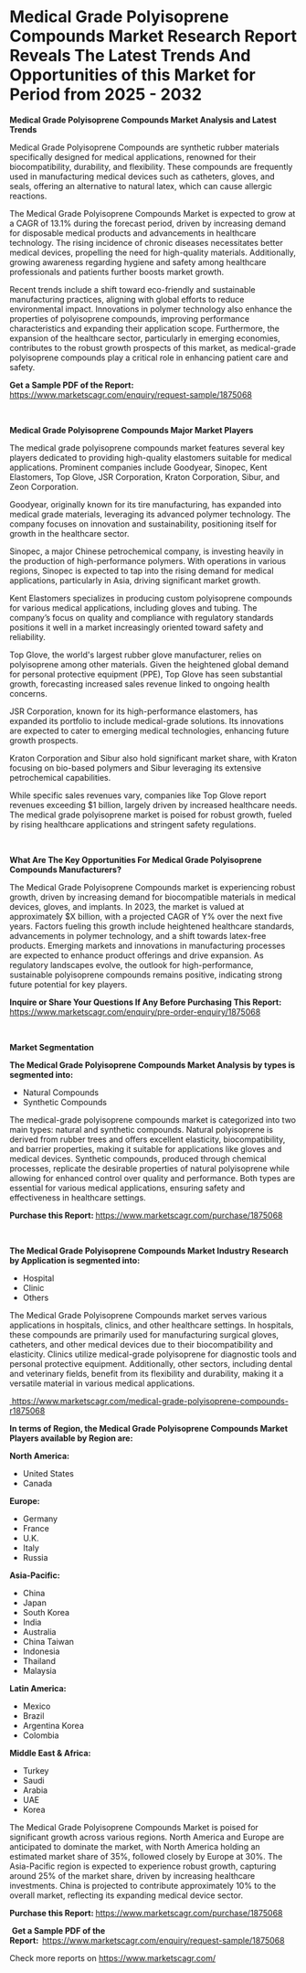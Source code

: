 <p><h1>Medical Grade Polyisoprene Compounds Market Research Report Reveals The Latest Trends And Opportunities of this Market for Period from 2025 - 2032</h1></p><p><strong>Medical Grade Polyisoprene Compounds Market Analysis and Latest Trends</strong></p>
<p><p>Medical Grade Polyisoprene Compounds are synthetic rubber materials specifically designed for medical applications, renowned for their biocompatibility, durability, and flexibility. These compounds are frequently used in manufacturing medical devices such as catheters, gloves, and seals, offering an alternative to natural latex, which can cause allergic reactions. </p><p>The Medical Grade Polyisoprene Compounds Market is expected to grow at a CAGR of 13.1% during the forecast period, driven by increasing demand for disposable medical products and advancements in healthcare technology. The rising incidence of chronic diseases necessitates better medical devices, propelling the need for high-quality materials. Additionally, growing awareness regarding hygiene and safety among healthcare professionals and patients further boosts market growth. </p><p>Recent trends include a shift toward eco-friendly and sustainable manufacturing practices, aligning with global efforts to reduce environmental impact. Innovations in polymer technology also enhance the properties of polyisoprene compounds, improving performance characteristics and expanding their application scope. Furthermore, the expansion of the healthcare sector, particularly in emerging economies, contributes to the robust growth prospects of this market, as medical-grade polyisoprene compounds play a critical role in enhancing patient care and safety.</p></p>
<p><strong>Get a Sample PDF of the Report:&nbsp;</strong> <a href="https://www.marketscagr.com/enquiry/request-sample/1875068?utm_campaign=2822&utm_medium=2&utm_source=Github&utm_content=ia&utm_term=03042025&utm_id=medical-grade-polyisoprene-compounds">https://www.marketscagr.com/enquiry/request-sample/1875068</a></p>
<p>&nbsp;</p>
<p><strong>Medical Grade Polyisoprene Compounds Major Market Players</strong></p>
<p><p>The medical grade polyisoprene compounds market features several key players dedicated to providing high-quality elastomers suitable for medical applications. Prominent companies include Goodyear, Sinopec, Kent Elastomers, Top Glove, JSR Corporation, Kraton Corporation, Sibur, and Zeon Corporation.</p><p>Goodyear, originally known for its tire manufacturing, has expanded into medical grade materials, leveraging its advanced polymer technology. The company focuses on innovation and sustainability, positioning itself for growth in the healthcare sector.</p><p>Sinopec, a major Chinese petrochemical company, is investing heavily in the production of high-performance polymers. With operations in various regions, Sinopec is expected to tap into the rising demand for medical applications, particularly in Asia, driving significant market growth.</p><p>Kent Elastomers specializes in producing custom polyisoprene compounds for various medical applications, including gloves and tubing. The company’s focus on quality and compliance with regulatory standards positions it well in a market increasingly oriented toward safety and reliability.</p><p>Top Glove, the world's largest rubber glove manufacturer, relies on polyisoprene among other materials. Given the heightened global demand for personal protective equipment (PPE), Top Glove has seen substantial growth, forecasting increased sales revenue linked to ongoing health concerns.</p><p>JSR Corporation, known for its high-performance elastomers, has expanded its portfolio to include medical-grade solutions. Its innovations are expected to cater to emerging medical technologies, enhancing future growth prospects.</p><p>Kraton Corporation and Sibur also hold significant market share, with Kraton focusing on bio-based polymers and Sibur leveraging its extensive petrochemical capabilities.</p><p>While specific sales revenues vary, companies like Top Glove report revenues exceeding $1 billion, largely driven by increased healthcare needs. The medical grade polyisoprene market is poised for robust growth, fueled by rising healthcare applications and stringent safety regulations.</p></p>
<p>&nbsp;</p>
<p><strong>What Are The Key Opportunities For Medical Grade Polyisoprene Compounds Manufacturers?</strong></p>
<p><p>The Medical Grade Polyisoprene Compounds market is experiencing robust growth, driven by increasing demand for biocompatible materials in medical devices, gloves, and implants. In 2023, the market is valued at approximately $X billion, with a projected CAGR of Y% over the next five years. Factors fueling this growth include heightened healthcare standards, advancements in polymer technology, and a shift towards latex-free products. Emerging markets and innovations in manufacturing processes are expected to enhance product offerings and drive expansion. As regulatory landscapes evolve, the outlook for high-performance, sustainable polyisoprene compounds remains positive, indicating strong future potential for key players.</p></p>
<p><strong>Inquire or Share Your Questions If Any Before Purchasing This Report:</strong> <a href="https://www.marketscagr.com/enquiry/pre-order-enquiry/1875068?utm_campaign=2822&utm_medium=2&utm_source=Github&utm_content=ia&utm_term=03042025&utm_id=medical-grade-polyisoprene-compounds">https://www.marketscagr.com/enquiry/pre-order-enquiry/1875068</a></p>
<p>&nbsp;</p>
<p><strong>Market Segmentation</strong></p>
<p><strong>The Medical Grade Polyisoprene Compounds Market Analysis by types is segmented into:</strong></p>
<p><ul><li>Natural Compounds</li><li>Synthetic Compounds</li></ul></p>
<p><p>The medical-grade polyisoprene compounds market is categorized into two main types: natural and synthetic compounds. Natural polyisoprene is derived from rubber trees and offers excellent elasticity, biocompatibility, and barrier properties, making it suitable for applications like gloves and medical devices. Synthetic compounds, produced through chemical processes, replicate the desirable properties of natural polyisoprene while allowing for enhanced control over quality and performance. Both types are essential for various medical applications, ensuring safety and effectiveness in healthcare settings.</p></p>
<p><strong>Purchase this Report:&nbsp;</strong><a href="https://www.marketscagr.com/purchase/1875068?utm_campaign=2822&utm_medium=2&utm_source=Github&utm_content=ia&utm_term=03042025&utm_id=medical-grade-polyisoprene-compounds">https://www.marketscagr.com/purchase/1875068</a></p>
<p>&nbsp;</p>
<p><strong>The Medical Grade Polyisoprene Compounds Market Industry Research by Application is segmented into:</strong></p>
<p><ul><li>Hospital</li><li>Clinic</li><li>Others</li></ul></p>
<p><p>The Medical Grade Polyisoprene Compounds market serves various applications in hospitals, clinics, and other healthcare settings. In hospitals, these compounds are primarily used for manufacturing surgical gloves, catheters, and other medical devices due to their biocompatibility and elasticity. Clinics utilize medical-grade polyisoprene for diagnostic tools and personal protective equipment. Additionally, other sectors, including dental and veterinary fields, benefit from its flexibility and durability, making it a versatile material in various medical applications.</p></p>
<p><a href="https://www.marketscagr.com/medical-grade-polyisoprene-compounds-r1875068?utm_campaign=2822&utm_medium=2&utm_source=Github&utm_content=ia&utm_term=03042025&utm_id=medical-grade-polyisoprene-compounds">&nbsp;https://www.marketscagr.com/medical-grade-polyisoprene-compounds-r1875068</a></p>
<p><strong>In terms of Region, the Medical Grade Polyisoprene Compounds Market Players available by Region are:</strong></p>
<p>
    <p> <strong> North America: </strong>
        <ul>
            <li>United States</li>
            <li>Canada</li>
        </ul>
        </p> 
    <p> <strong> Europe: </strong>
        <ul>
            <li>Germany</li>
            <li>France</li>
            <li>U.K.</li>
            <li>Italy</li>
            <li>Russia</li>
        </ul>
        </p> 
    <p> <strong> Asia-Pacific: </strong>
        <ul>
            <li>China</li>
            <li>Japan</li>
            <li>South Korea</li>
            <li>India</li>
            <li>Australia</li>
            <li>China Taiwan</li>
            <li>Indonesia</li>
            <li>Thailand</li>
            <li>Malaysia</li>
        </ul>
        </p> 
    <p> <strong> Latin America: </strong>
        <ul>
            <li>Mexico</li>
            <li>Brazil</li>
            <li>Argentina Korea</li>
            <li>Colombia</li>
        </ul>
        </p> 
    <p> <strong> Middle East & Africa: </strong>
        <ul>
            <li>Turkey</li>
            <li>Saudi</li>
            <li>Arabia</li>
            <li>UAE</li>
            <li>Korea</li>
        </ul>
    </p>
    </p>
<p><p>The Medical Grade Polyisoprene Compounds Market is poised for significant growth across various regions. North America and Europe are anticipated to dominate the market, with North America holding an estimated market share of 35%, followed closely by Europe at 30%. The Asia-Pacific region is expected to experience robust growth, capturing around 25% of the market share, driven by increasing healthcare investments. China is projected to contribute approximately 10% to the overall market, reflecting its expanding medical device sector.</p></p>
<p><strong>Purchase this Report: </strong><a href="https://www.marketscagr.com/purchase/1875068?utm_campaign=2822&utm_medium=2&utm_source=Github&utm_content=ia&utm_term=03042025&utm_id=medical-grade-polyisoprene-compounds">https://www.marketscagr.com/purchase/1875068</a></p>
<p>&nbsp;<strong>Get a Sample PDF of the Report:&nbsp;&nbsp;</strong><a href="https://www.marketscagr.com/enquiry/request-sample/1875068?utm_campaign=2822&utm_medium=2&utm_source=Github&utm_content=ia&utm_term=03042025&utm_id=medical-grade-polyisoprene-compounds">https://www.marketscagr.com/enquiry/request-sample/1875068</a></p>
<p><strong></strong></p>
<p>Check more reports on <a href="https://www.marketscagr.com/?utm_campaign=2822&utm_medium=2&utm_source=Github&utm_content=ia&utm_term=03042025&utm_id=medical-grade-polyisoprene-compounds">https://www.marketscagr.com/</a></p>